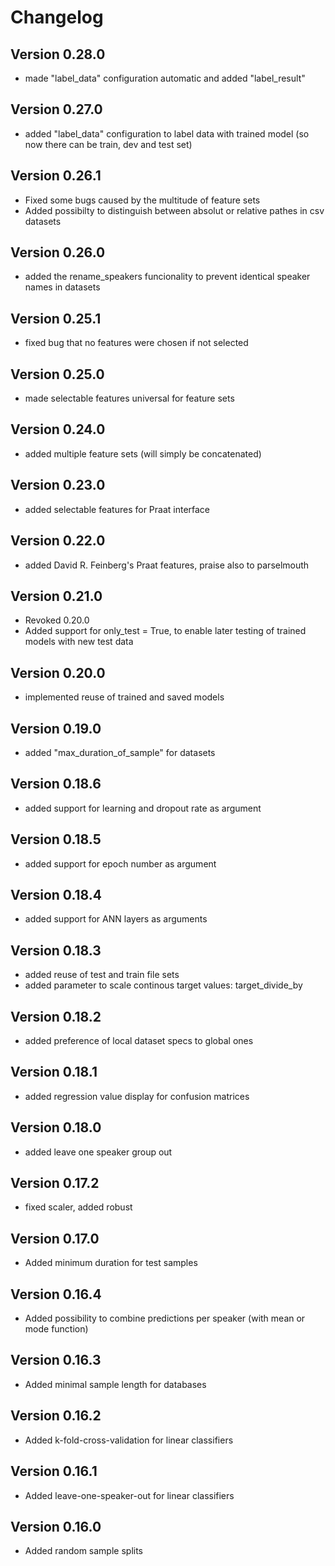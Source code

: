 Changelog
=========

Version 0.28.0
-------------
* made "label_data" configuration automatic and added "label_result"


Version 0.27.0
-------------
* added "label_data" configuration to label data with trained model (so now there can be train, dev and test set)

Version 0.26.1
-------------
* Fixed some bugs caused by the multitude of feature sets
* Added possibilty to distinguish between absolut or relative pathes in csv datasets

Version 0.26.0
-------------
* added the rename_speakers funcionality to prevent identical speaker names in datasets

Version 0.25.1
-------------
* fixed bug that no features were chosen if not selected

Version 0.25.0
-------------
* made selectable features universal for feature sets

Version 0.24.0
-------------
* added multiple feature sets (will simply be concatenated)

Version 0.23.0
-------------
* added selectable features for Praat interface

Version 0.22.0
-------------
* added David R. Feinberg's Praat features, praise also to parselmouth

Version 0.21.0
-------------

* Revoked 0.20.0
* Added support for only_test = True, to enable later testing of trained models with new test data

Version 0.20.0
-------------

* implemented reuse of trained and saved models

Version 0.19.0
-------------

* added "max_duration_of_sample" for datasets


Version 0.18.6
-------------

* added support for learning and dropout rate as argument


Version 0.18.5
-------------

* added support for epoch number as argument
  
Version 0.18.4
-------------

* added support for ANN layers as arguments

Version 0.18.3
-------------

* added reuse of test and train file sets
* added parameter to scale continous target values: target_divide_by


Version 0.18.2
-------------

* added preference of local dataset specs to global ones
  
Version 0.18.1
-------------

* added regression value display for confusion matrices

Version 0.18.0
-------------

* added leave one speaker group out

Version 0.17.2
-------------

* fixed scaler, added robust



Version 0.17.0
-------------

* Added minimum duration for test samples


Version 0.16.4
-------------

* Added possibility to combine predictions per speaker (with mean or mode function)

Version 0.16.3
-------------

* Added minimal sample length for databases


Version 0.16.2
-------------

* Added k-fold-cross-validation for linear classifiers

Version 0.16.1
-------------

* Added leave-one-speaker-out for linear classifiers


Version 0.16.0
-------------

* Added random sample splits

